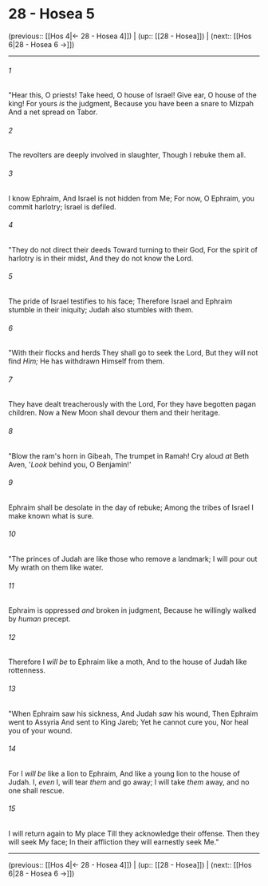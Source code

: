 # 28 - Hosea 5

(previous:: [[Hos 4|← 28 - Hosea 4]]) | (up:: [[28 - Hosea]]) | (next:: [[Hos 6|28 - Hosea 6 →]])

***


###### 1 
"Hear this, O priests! Take heed, O house of Israel! Give ear, O house of the king! For yours _is_ the judgment, Because you have been a snare to Mizpah And a net spread on Tabor. 

###### 2 
The revolters are deeply involved in slaughter, Though I rebuke them all. 

###### 3 
I know Ephraim, And Israel is not hidden from Me; For now, O Ephraim, you commit harlotry; Israel is defiled. 

###### 4 
"They do not direct their deeds Toward turning to their God, For the spirit of harlotry is in their midst, And they do not know the Lord. 

###### 5 
The pride of Israel testifies to his face; Therefore Israel and Ephraim stumble in their iniquity; Judah also stumbles with them. 

###### 6 
"With their flocks and herds They shall go to seek the Lord, But they will not find _Him;_ He has withdrawn Himself from them. 

###### 7 
They have dealt treacherously with the Lord, For they have begotten pagan children. Now a New Moon shall devour them and their heritage. 

###### 8 
"Blow the ram's horn in Gibeah, The trumpet in Ramah! Cry aloud _at_ Beth Aven, '_Look_ behind you, O Benjamin!' 

###### 9 
Ephraim shall be desolate in the day of rebuke; Among the tribes of Israel I make known what is sure. 

###### 10 
"The princes of Judah are like those who remove a landmark; I will pour out My wrath on them like water. 

###### 11 
Ephraim is oppressed _and_ broken in judgment, Because he willingly walked by _human_ precept. 

###### 12 
Therefore I _will be_ to Ephraim like a moth, And to the house of Judah like rottenness. 

###### 13 
"When Ephraim saw his sickness, And Judah _saw_ his wound, Then Ephraim went to Assyria And sent to King Jareb; Yet he cannot cure you, Nor heal you of your wound. 

###### 14 
For I _will be_ like a lion to Ephraim, And like a young lion to the house of Judah. I, _even_ I, will tear _them_ and go away; I will take _them_ away, and no one shall rescue. 

###### 15 
I will return again to My place Till they acknowledge their offense. Then they will seek My face; In their affliction they will earnestly seek Me."

***

(previous:: [[Hos 4|← 28 - Hosea 4]]) | (up:: [[28 - Hosea]]) | (next:: [[Hos 6|28 - Hosea 6 →]])
